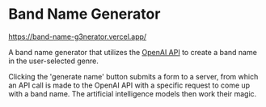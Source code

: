 # Band Name Generator

https://band-name-g3nerator.vercel.app/

A band name generator that utilizes the [OpenAI API](https://beta.openai.com/docs/quickstart) to create a band name in the user-selected genre.

Clicking the 'generate name' button submits a form to a server, from which an API call is made to the OpenAI API with a specific request to come up with a band name. The artificial intelligence models then work their magic.
